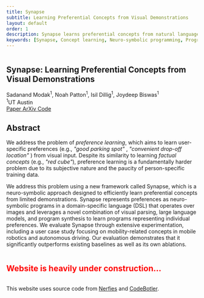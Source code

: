 ```yaml
---
title: Synapse
subtitle: Learning Preferential Concepts from Visual Demonstrations
layout: default
order: 1
description: Synapse learns preferential concepts from natural language input and a few visual demonstrations.
keywords: [Synapse, Concept learning, Neuro-symbolic programming, Program Synthesis, Visual Reasoning]
---
```


<style>
@import url('https://fonts.googleapis.com/css2?family=Space+Grotesk:wght@500&display=swap');
.curly-font {
    font-family: 'Space Grotesk', cursive;
    color: orange;
}
</style>

<!-- Title, Authors and Buttons -->
<section class="hero">
  <div class="hero-body">
    <div class="container is-max-desktop">
      <div class="columns is-centered">
        <div class="column has-text-centered">
          <h1 class="title is-1 publication-title">
            Synapse: Learning Preferential Concepts from<br>
            Visual Demonstrations
          </h1>
          <div class="is-size-5 publication-authors">
            <span class="author-block">
              Sadanand Modak<sup>1</sup>, </span>
            <span class="author-block">
              Noah Patton<sup>1</sup>, </span>
            <span class="author-block">
              Isil Dillig<sup>1</sup>, </span>
            <span class="author-block">
              Joydeep Biswas<sup>1</sup></span>
          </div>
          <div class="is-size-5 publication-authors">
            <span class="author-block"><sup>1</sup>UT Austin</span>
          </div>
          <div class="publication-links">
            <!-- Paper PDF Link. -->
            <span class="link-block">
              <a href="https://amrl.cs.utexas.edu/synapse"
                class="external-link button is-normal is-rounded is-dark">
                <span class="icon">
                  <i class="fas fa-file-pdf"></i>
                </span>
                <span>Paper</span>
              </a>
            </span>
            <!-- Paper arxiv Link. -->
            <span class="link-block">
              <a href="https://amrl.cs.utexas.edu/synapse"
                class="external-link button is-normal is-rounded is-dark">
                <span class="icon">
                  <i class="ai ai-arxiv"></i>
                </span>
                <span>ArXiv</span>
              </a>
            </span>
            <!-- Code Link. -->
            <span class="link-block">
              <a href="https://github.com/sadanand1120/nspl"
                class="external-link button is-normal is-rounded is-dark">
                <span class="icon">
                  <i class="fab fa-github"></i>
                </span>
                <span>Code</span>
              </a>
            </span>
          </div>
        </div>
      </div>
    </div>
  </div>
</section>

<section class="section">
  <div class="container is-max-desktop">
    <!-- Abstract. -->
    <div class="columns is-centered has-text-centered">
      <div class="column is-four-fifths">
        <h2 class="title is-3">Abstract</h2>
        <div class="content has-text-justified">
          <p>
            We address the problem of <i>preference learning</i>, which aims to learn user-specific preferences
            (e.g., <i> "good parking spot" </i>, <i> "convenient drop-off location" </i>) from visual input. Despite
            its similarity to learning <i>factual concepts</i> (e.g., <i>"red cube"</i>), preference learning is a
            fundamentally harder problem due to its subjective nature and the paucity of person-specific training
            data.
          </p>
          <p>
            We address this problem using a
            new framework called <span class="dnerf">Synapse</span>, which is a neuro-symbolic approach designed to
            efficiently learn
            preferential concepts from limited demonstrations. <span class="dnerf">Synapse</span> represents
            preferences as neuro-symbolic
            programs in a domain-specific language (DSL) that operates over images and leverages a novel combination
            of visual parsing, large language models, and program synthesis to learn programs representing individual
            preferences. We evaluate <span class="dnerf">Synapse</span> through extensive experimentation, including a
            user case study focusing
            on mobility-related concepts in mobile robotics and autonomous driving. Our evaluation demonstrates that
            it significantly outperforms existing baselines as well as its own ablations.
          </p>
        </div>
      </div>
    </div>
    <!--/ Abstract. -->
  </div>
</section>

## <span style="color:red">Website is heavily under construction...</span>

<footer class="footer">
  <div class="container">
    <div class="content has-text-centered">
      <a class="icon-link" href="https://amrl.cs.utexas.edu/synapse">
        <i class="fas fa-file-pdf"></i>
      </a>
      <a class="icon-link" href="https://github.com/sadanand1120/nspl" class="external-link" disabled>
        <i class="fab fa-github"></i>
      </a>
    </div>
    <div class="columns is-centered">
      <div class="column is-8">
        <div class="content">
          <p>
            This website uses source code from <a href="https://github.com/nerfies/nerfies.github.io"><span
                class="dnerf">Nerfies</span></a> and <a href="https://github.com/ut-amrl/codebotler"><span
                  class="dnerf">CodeBotler</span></a>.
          </p>
        </div>
      </div>
    </div>
  </div>
</footer>
